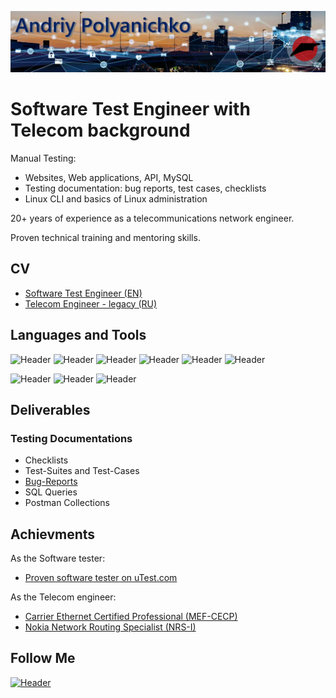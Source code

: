 ![Header](https://github.com/Rasshua/Rasshua/blob/main/assets/GitHub_Logo_3.png)
# Software Test Engineer with Telecom background
Manual Testing:
- Websites, Web applications, API, MySQL
- Testing documentation: bug reports, test cases, checklists
- Linux CLI and basics of Linux administration

20+ years of experience as a telecommunications network engineer.

Proven technical training and mentoring skills.

## CV
- [Software Test Engineer (EN)](https://drive.google.com/file/d/1vsXONS1yR6B9koRHFoZpSgpA4NonI8WP/view?usp=sharing/)
- [Telecom Engineer - legacy (RU)](https://drive.google.com/file/d/1a7WdCtnjboCTyN2qirbzu3xn-5YAvffY/view?usp=sharing/)

## Languages and Tools
![Header](https://img.shields.io/badge/DevTools-101010?style=for-the-badge&logo=googlechrome&logoColor=2674f2)
![Header](https://img.shields.io/badge/CharlesProxy-090909?style=for-the-badge&logo=charlesproxy&logoColor=8cc4d7)
![Header](https://img.shields.io/badge/Postman-101010?style=for-the-badge&logo=Postman&logoColor=f76935)
![Header](https://img.shields.io/badge/SoapUI-101010?style=for-the-badge&logo=SoapUI&logoColor=2674f2)
![Header](https://img.shields.io/badge/Jira-090909?style=for-the-badge&logo=jira&logoColor=136be1)
![Header](https://img.shields.io/badge/MySQL-090909?style=for-the-badge&logo=mysql&logoColor=00618a)

![Header](https://img.shields.io/badge/GitHub-101010?style=for-the-badge&logo=GitHub&logoColor=8cc4d7)
![Header](https://img.shields.io/badge/VSCode-101010?style=for-the-badge&logo=visualstudio&logoColor=39a7f2)
![Header](https://img.shields.io/badge/Ubuntu-101010?style=for-the-badge&logo=ubuntu&logoColor=d64613)
## Deliverables
### Testing Documentations

- Checklists
- Test-Suites and Test-Cases
- [Bug-Reports](https://github.com/Rasshua/bug-reports)
- SQL Queries
- Postman Collections
<!-- - [Checklists](https://github.com/Rasshua/checklists)
- [Test-Suites and Test-Cases](https://github.com/Rasshua/test-cases)
- [Bug-Reports](https://github.com/Rasshua/bug-reports)
- [SQL Queries](https://github.com/Rasshua/SQL)
- [Postman Collections](https://github.com/Rasshua/postman)
-->

## Achievments
As the Software tester:
- [Proven software tester on uTest.com](https://github.com/Rasshua/Rasshua/blob/main/assets/utest_rating.png)

As the Telecom engineer:
- [Carrier Ethernet Certified Professional (MEF-CECP)](https://drive.google.com/file/d/17zJxfSNSyGUifiip3D0tPxULdP_WCkXL/view?usp=sharing/)
- [Nokia Network Routing Specialist (NRS-I)](https://drive.google.com/file/d/1G1G-efrz_6K171duKWESWU9N5C0Ugz8z/view?usp=sharing/)
## Follow Me

[![Header](https://img.shields.io/badge/Linkedin-494949?style=for-the-badge&logo=linkedin&logoColor=0073b1)](https://www.linkedin.com/in/polandre/)
